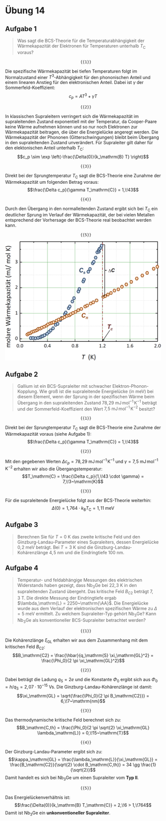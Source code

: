 <!--
author:   Hartmut Stöcker
email:    hartmut.stoecker@physik.tu-freiberg.de
version:  0.1
language: de
narrator: Deutsch Female
comment:  Struktur der Materie 2 - Übung 14

@style
.lia-toc__bottom {
    display: none;
}
@end

import: https://raw.githubusercontent.com/liaTemplates/KekuleJS/master/README.md
import: https://github.com/liascript/CodeRunner
import: https://raw.githubusercontent.com/LiaTemplates/Pyodide/master/README.md
-->


# Übung 14

## Aufgabe 1

> Was sagt die BCS-Theorie für die Temperaturabhängigkeit der Wärmekapazität der Elektronen für Temperaturen unterhalb $T_\mathrm{C}$ voraus?

                                      {{1}}
Die spezifische Wärmekapazität bei tiefen Temperaturen folgt im Normalzustand einer $T^3$-Abhängigkeit für den phononischen Anteil und einem linearen Anstieg für den elektronischen Anteil. Dabei ist $\gamma$ der Sommerfeld-Koeffizient:
$$c_p = A T^3 + \gamma T$$

                                      {{2}}
In klassischen Supraleitern verringert sich die Wärmekapazität im supraleitenden Zustand exponentiell mit der Temperatur, da Cooper-Paare keine Wärme aufnehmen können und so nur noch Elektronen zur Wärmekapazität beitragen, die über die Energielücke angeregt werden. Die Wärmekapazität der Phononen (Gitterschwingungen) bleibt beim Übergang in den supraleitenden Zustand unverändert. Für Supraleiter gilt daher für den elektonischen Anteil unterhalb $T_\mathrm{C}$:
$$c_p \sim \exp \left(-\frac{\Delta(0)}{k_\mathrm{B} T} \right)$$

                                      {{3}}
Direkt bei der Sprungtemperatur $T_\mathrm{C}$ sagt die BCS-Theorie eine Zunahme der Wärmekapazität um folgenden Betrag voraus:
$$\frac{\Delta c_p}{\gamma T_\mathrm{C}} = 1,\!43$$

                                      {{4}}
Durch den Übergang in den normalleitenden Zustand ergibt sich bei $T_\mathrm{C}$ ein deutlicher Sprung im Verlauf der Wärmekapazität, der bei vielen Metallen entsprechend der Vorhersage der BCS-Theorie real beobachtet werden kann.


                                      {{5}}
![Temperaturverlauf der spezifischen Wärme von supraleitendem und normalleitendem Al](Bilder/Molare-Wärmekapazität.png "Temperaturverlauf der spezifischen Wärme von supraleitendem und normalleitendem Al. Um die spezifische Wärme im normalleitenden Zustand zu messen, wurde die Supraleitung mit einem äußeren Magnetfeld von $50~\mathrm{mT}$ unterdrückt (runde Symbole). Der Gitterbeitrag zur spezifischen Wärme ist in dem gezeigten Temperaturbereich vernachlässigbar klein. *Quelle: Rudolf Gross und Achim Marx, Vorlesungsskript Festkörperphysik, 2008*")


## Aufgabe 2

> Gallium ist ein BCS-Supraleiter mit schwacher Elektron-Phonon-Kopplung. Wie groß ist die supraleitende Energielücke (in $\mathrm{meV}$) bei diesem Element, wenn der Sprung in der spezifischen Wärme beim Übergang in den supraleitenden Zustand $78,\!29~\mathrm{mJ\,mol^{-1}\,K^{-1}}$ beträgt und der Sommerfeld-Koeffizient den Wert $7,\!5~\mathrm{mJ\,mol^{-1}\,K^{-2}}$ besitzt?

                                      {{1}}
Direkt bei der Sprungtemperatur $T_\mathrm{C}$ sagt die BCS-Theorie eine Zunahme der Wärmekapazität voraus (siehe Aufgabe 1):
$$\frac{\Delta c_p}{\gamma T_\mathrm{C}} = 1,\!43$$

                                      {{2}}
Mit den gegebenen Werten $\Delta c_p = 78,\!29~\mathrm{mJ\,mol^{-1}\,K^{-1}}$ und $\gamma = 7,\!5~\mathrm{mJ\,mol^{-1}\,K^{-2}}$ erhalten wir also die Übergangstemperatur:
$$T_\mathrm{C} = \frac{\Delta c_p}{1,\!43 \cdot \gamma} = 7,\!3~\mathrm{K}$$

                                      {{3}}
Für die supraleitende Energielücke folgt aus der BCS-Theorie weiterhin:
$$\Delta(0) = 1,\!764 \cdot k_\mathrm{B} T_\mathrm{C} = 1,\!11~\mathrm{meV}$$


## Aufgabe 3

> Berechnen Sie für $T = 0~\mathrm{K}$ das zweite kritische Feld und den Ginzburg-Landau-Parameter eines Supraleiters, dessen Energielücke $0,\!2~\mathrm{meV}$ beträgt. Bei $T = 3~\mathrm{K}$ sind die Ginzburg-Landau-Kohärenzlänge $4,\!5~\mathrm{nm}$ und die Eindringtiefe $100~\mathrm{nm}$.



## Aufgabe 4

> Temperatur- und feldabhängige Messungen des elektrischen Widerstands haben gezeigt, dass Nb<sub>3</sub>Ge bei $22,\!3~\mathrm{K}$ in den supraleitenden Zustand übergeht. Das kritische Feld $B_\mathrm{C2}$ beträgt $7,\!3~\mathrm{T}$. Die direkte Messung der Eindringtiefe ergab $\lambda_\mathrm{L} = 2250~\mathrm{\AA}$. Die Energielücke wurde aus dem Verlauf der elektronischen spezifischen Wärme zu $\Delta = 5~\mathrm{meV}$ ermittelt. Zu welchem Supraleiter-Typ gehört Nb<sub>3</sub>Ge? Kann Nb<sub>3</sub>Ge als konventioneller BCS-Supraleiter betrachtet werden?

                                      {{1}}
Die Kohärenzlänge $\xi_\mathrm{GL}$ erhalten wir aus dem Zusammenhang mit dem kritischen Feld $B_\mathrm{C2}$:
$$B_\mathrm{C2} = \frac{\hbar}{q_\mathrm{S} \xi_\mathrm{GL}^2} = \frac{\Phi_0}{2 \pi \xi_\mathrm{GL}^2}$$

                                      {{2}}
Dabei beträgt die Ladung $q_\mathrm{S} = 2 e$ und die Konstante $\Phi_0$ ergibt sich aus $\Phi_0 = h / q_\mathrm{S} = 2,\!07 \cdot 10^{-15}~\mathrm{Vs}$. Die Ginzburg-Landau-Kohärenzlänge ist damit:
$$\xi_\mathrm{GL} = \sqrt{\frac{\Phi_0}{2 \pi B_\mathrm{C2}}} = 6,\!7~\mathrm{nm}$$

                                      {{3}}
Das thermodynamische kritische Feld berechnet sich zu:
$$B_\mathrm{C,th} = \frac{\Phi_0}{2 \pi \sqrt{2} \xi_\mathrm{GL} \lambda_\mathrm{L}} = 0,\!15~\mathrm{T}$$

                                      {{4}}
Der Ginzburg-Landau-Parameter ergibt sich zu:
$$\kappa_\mathrm{GL} = \frac{\lambda_\mathrm{L}}{\xi_\mathrm{GL}} = \frac{B_\mathrm{C2}}{\sqrt{2} \cdot B_\mathrm{C,th}} = 34 \gg \frac{1}{\sqrt{2}}$$
Damit handelt es sich bei Nb<sub>3</sub>Ge um einen Supraleiter vom **Typ II**.

                                      {{5}}
Das Energielückenverhältnis ist:
$$\frac{\Delta(0)}{k_\mathrm{B} T_\mathrm{C}} = 2,\!6 > 1,\!764$$
Damit ist Nb<sub>3</sub>Ge ein **unkonventioneller Supraleiter**.